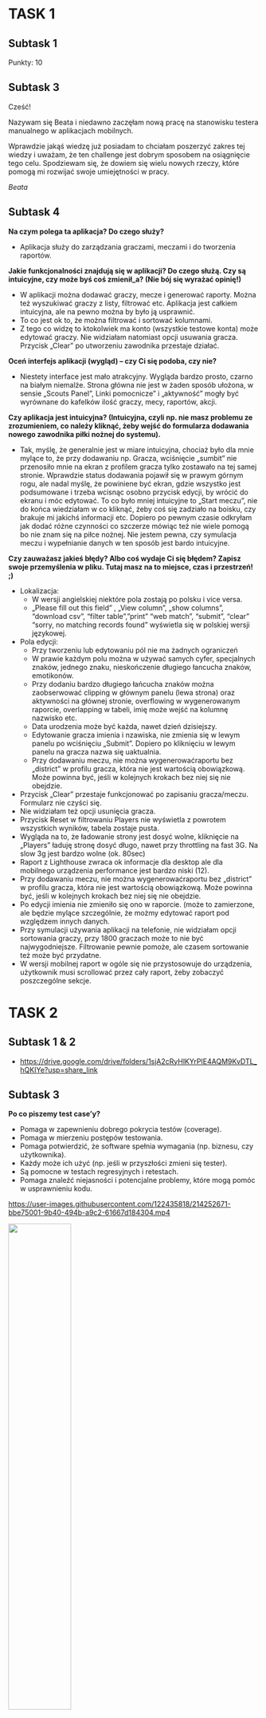 # TASK 1
## Subtask 1
Punkty: 10
## Subtask 3
Cześć!

Nazywam się Beata i niedawno zaczęłam nową pracę na stanowisku testera manualnego w aplikacjach mobilnych.

Wprawdzie jakąś wiedzę już posiadam to chciałam poszerzyć zakres tej wiedzy i uważam, że ten challenge jest dobrym sposobem na osiągnięcie tego celu.
Spodziewam się, że dowiem się wielu nowych rzeczy, które pomogą mi rozwijać swoje umiejętności w pracy.

*Beata*


## Subtask 4
**Na czym polega ta aplikacja? Do czego służy?**
* Aplikacja służy do zarządzania graczami, meczami i do tworzenia raportów.


**Jakie funkcjonalności znajdują się w aplikacji? Do czego służą. Czy są intuicyjne, czy może byś coś zmienił_a? (Nie bój się wyrażać opinię!)**
* W aplikacji można dodawać graczy, mecze i generować raporty. Można też wyszukiwać graczy z listy, filtrować etc. Aplikacja jest całkiem intuicyjna, ale na pewno można by było ją usprawnić.
* To co jest ok to, że można filtrować i sortować kolumnami. 
* Z tego co widzę to ktokolwiek ma konto (wszystkie testowe konta) może edytować graczy. Nie widziałam natomiast opcji usuwania gracza. Przycisk „Clear” po utworzeniu zawodnika przestaje działać. 


**Oceń interfejs aplikacji (wygląd) – czy Ci się podoba, czy nie?**
* Niestety interface jest mało atrakcyjny. Wygląda bardzo prosto, czarno na białym niemalże. Strona główna nie jest w żaden sposób ułożona, w sensie „Scouts Panel”, Linki pomocnicze” i „aktywność” mogły być wyrównane do kafelków ilość graczy, mecy, raportów, akcji.


**Czy aplikacja jest intuicyjna? (Intuicyjna, czyli np. nie masz problemu ze zrozumieniem, co należy kliknąć, żeby wejść do formularza dodawania nowego zawodnika piłki nożnej do systemu).**
* Tak, myślę, że generalnie jest w miare intuicyjna, chociaż było dla mnie mylące to, że przy dodawaniu np. Gracza, wciśnięcie „sumbit” nie przenosiło mnie na ekran z profilem gracza tylko zostawało na tej samej stronie. Wprawdzie status dodawania pojawił się w prawym górnym rogu, ale nadal myślę, że powiniene być ekran, gdzie wszystko jest podsumowane i trzeba wcisnąc osobno przycisk edycji, by wrócić do ekranu i móc edytować.
To co było mniej intuicyjne to „Start meczu”, nie do końca wiedziałam w co kliknąć, żeby coś się zadziało na boisku, czy brakuje mi jakichś informacji etc. Dopiero po pewnym czasie odkryłam jak dodać różne czynności co szczerze mówiąc też nie wiele pomogą bo nie znam się na piłce nożnej. 
Nie jestem pewna, czy symulacja meczu i wypełnianie danych w ten sposób jest bardo intuicyjne. 


**Czy zauważasz jakieś błędy? Albo coś wydaje Ci się błędem? Zapisz swoje przemyślenia w pliku. Tutaj masz na to miejsce, czas i przestrzeń! ;)**
* Lokalizacja:
  * W wersji angielskiej niektóre pola zostają po polsku i vice versa.
  * „Please fill out this field” , „View column”, „show columns”, “download csv”, “filter table”,”print” “web match”, “submit”, “clear” “sorry, no matching records found” wyświetla się w polskiej wersji językowej.
* Pola edycji:
  * Przy tworzeniu lub edytowaniu pól nie ma żadnych ograniczeń
  * W prawie każdym polu można w używać samych cyfer, specjalnych znaków, jednego znaku, nieskończenie długiego łancucha znaków, emotikonów.  
  * Przy dodaniu bardzo długiego łańcucha znaków można zaobserwować clipping w głównym panelu (lewa strona) oraz aktywności na głównej stronie, overflowing w wygenerowanym raporcie, overlapping w tabeli, imię może wejść na kolumnę nazwisko etc.
  * Data urodzenia może być każda, nawet dzień dzisiejszy.
  * Edytowanie gracza imienia i nzawiska, nie zmienia się w lewym panelu po wciśnięciu „Submit”. Dopiero po kliknięciu w lewym panelu na gracza nazwa się uaktualnia.
  * Przy dodawaniu meczu, nie można wygenerowaćraportu bez „district” w profilu gracza, która nie jest wartością obowiązkową. Może powinna być, jeśli w kolejnych krokach bez niej się nie obejdzie.
* Przycisk „Clear” przestaje funkcjonować po zapisaniu gracza/meczu. Formularz nie czyści się.
* Nie widziałam też opcji usunięcia gracza.
* Przycisk Reset w filtrowaniu Players nie wyświetla z powrotem wszystkich wyników, tabela zostaje pusta.
* Wygląda na to, że ładowanie strony jest dosyć wolne, kliknięcie na „Players” ładuję stronę dosyć długo, nawet przy throttling na fast 3G. Na slow 3g jest bardzo wolne (ok. 80sec) 
* Raport z Lighthouse zwraca ok informacje dla desktop ale dla mobilnego urządzenia performance jest bardzo niski (12).
* Przy dodawaniu meczu, nie można wygenerowaćraportu bez „district” w profilu gracza, która nie jest wartością obowiązkową. Może powinna być, jeśli w kolejnych krokach bez niej się nie obejdzie.
* Po edycji imienia nie zmieniło się ono w raporcie. (może to zamierzone, ale będzie mylące szczególnie, że możmy edytować raport pod względzem innych danych.
* Przy symulacji używania aplikacji na telefonie, nie widziałam opcji sortowania graczy, przy 1800 graczach może to nie być najwygodniejsze. Filtrowanie pewnie pomoże, ale czasem sortowanie też może być przydatne.
* W wersji mobilnej raport w ogóle się nie przystosowuje do urządzenia, użytkownik musi scrollować przez cały raport, żeby zobaczyć poszczególne sekcje.



# TASK 2


## Subtask 1 & 2
* https://drive.google.com/drive/folders/1sjA2cRyHlKYrPIE4AQM9KvDTL_hQKIYe?usp=share_link


## Subtask 3
**Po co piszemy test case’y?**
* Pomaga w zapewnieniu dobrego pokrycia testów (coverage).
* Pomaga w mierzeniu postępów testowania.
* Pomaga potwierdzić, że software spełnia wymagania (np. biznesu, czy użytkownika).
* Każdy może ich użyć (np. jeśli w przyszłości zmieni się tester).
* Są pomocne w testach regresyjnych i retestach.
* Pomaga znaleźć niejasności i potencjalne problemy, które mogą pomóc w usprawnieniu kodu.


https://user-images.githubusercontent.com/122435818/214252671-bbe75001-9b40-494b-a9c2-61667d184304.mp4


[<img src="https://images.template.net/wp-content/uploads/2016/04/27133811/Youtube-Thumbnail1.jpg" width="50%">](https://youtu.be/OO3FANjwKHY "A komu to potrzebne?")



# TASK 3
https://drive.google.com/drive/folders/1WwsZ9x_z9TrZRcxVIKABR9hDqLPPrOdr?usp=share_link


# TASK 4
## Subtask 1 & 2
https://drive.google.com/drive/folders/1XBilWNgHLWhiAj9lDJyn97cPkUikKxyV?usp=share_link

## Subtask 3

**Do czego służy ta aplikacja? Jaki jest cel tej aplikacji?**
* Aplikacja służy do wyszukiwania ofert, kupowania i sprzedawania rzeczy, usług, etc. Aplikacja ma na celu ułatwienie korzystania z portalu olx.pl na telefonach komórkowych.


**Kto ma być użytkownikiem końcowym aplikacji?**
* Użytkownicy portalu olx.pl, wszyscu, którzy chcą coś sprzedać, kupić, a nawet znaleźć ofertę pracy.


**Czy według Ciebie aplikacja jest user friendly? (Przyjazna dla użytkownika- np. wchodzisz do aplikacji i szybko łapiesz do czego służą przyciski. Poczytaj na ten temat w internecie- co to znaczy, że aplikacja jest przyjazna dla użytkownika)**
* Na pewno dałoby się udoskonalić te aplikację, ale wydaję mi się, że jest w miare przyjazna użytkownikowi. Przynajmniej na pierwszy rzut oka. Nawigacja jest intuicyjna, łatwo się zorientować w ofertach i kategoriach, jak obserwować. Interfejs jest prosty. Na pozwolenie, aplikacja może wysyłać notyfikacje.Ikony kategorii wyglądaja czytelnie i przyspieszają wyszukianie.


**Jak byś usprawnił aplikację? Co byś w niej poprawił. Czy masz jakiś pomysł na dodatkową funkcjonalność? (Żeby nie było: nie jest to aplikacja przy której pracuję, takie pytania pojawiają się na rozmowach rekrutacyjnych dlatego dobrze jest to przećwiczyć :D )**
* Nie jestem pewna czy wiele bym usprawniła w aplikacji. To co na pewno bym zmieniła (ale to w każdej aplikacji) to reklamy, które się pojawiają pomiedzy wyszukiwaniem i opisem ofert. Wiem, że to pewnie nie możliwe, ale ogólnie reklamy w aplikacjach są frustrujące.
* Osobiście też lubię jak aplikacje są wielojęzykowe, a chociaż w języku angielskim, a nie tylko po polsku. Uważam, że w Polsce mieszka wielu obcokrajowców, którzy nie znają polskiego i fajnie by było jakby też mogli korzystać z aplikacji przynajmniej po angielksu.


**Jakie dostrzegasz różnice pomiędzy testowaniem aplikacji internetowej, a natywnej?**
* Testowanie aplikacji internetowej polega na testowaniu jak strona/aplikacja wyświetla się w przeglądarce. Zakładam, że do używania aplikacji internetowej wymagane jest stałe połączenie z internetem, dla aplikacji natywnej zazwyczaj nie jest to potrzebne do wszystkiego. (zależy od aplikacji)
* Testowanie aplikacji natywnej skupia się na testowaniu jak aplikacja działa i wygląda na różnych urządzeniach i ekranach. Dla aplikacji internetowej skupiamy się zazwyczaj bardziej na kompatybilności na wielu przeglądarkach.
* Testowanie aplikacji internetowej nie wymaga testów takich jak usability, performance, czy testowania battery drainage, storage.

** Subtask 4

https://dare-it-2023-man-test.atlassian.net/jira/software/projects/CPP2/boards/1

* Bug template
![Bug template](https://user-images.githubusercontent.com/122435818/217286582-ccf7d2c3-34a5-4ba6-ac02-e5a5df4e4c70.jpg)

* Start of the Sprint
*![Start of sprint](https://user-images.githubusercontent.com/122435818/217287251-e46dc928-5eca-4d71-b40b-b6a2f67bc87d.jpg)


# TASK 5

## Subtask 1
USE
GO
SELECT
FROM
ORDER BY (ASC, DESC)
WHERE
BETWEEN
LIKE
NOT LIKE
GETDATE()
UPPER()
LOWER()
DATEDIFF()
COUNT ()
SUM()
MIN()
MAX()
GROUP BY
JOIN
INNER/OUTER/LEFT/RIGHT JOIN
AND
OR



## Subtask 2

![Task5_subtask2](https://user-images.githubusercontent.com/122435818/218429346-6b3be633-8caf-4f85-a37e-dab09d9de0db.jpg)



## Subtask 3
1. **Wyświetl tabelę actors w kolejności alfabetycznej sortując po kolumnie surname.**

SELECT * FROM actors ORDER BY surname ASC;

![Task5_subtask3_pyt1_!](https://user-images.githubusercontent.com/122435818/218433330-faf2aeef-c2ed-47f5-8794-f44b18e83986.jpg)


2. **Wyświetl film, który powstał w 2019 roku.**

SELECT * FROM movies WHERE movies.year_of_production=2019;

![Task5_subtask3_pyt2](https://user-images.githubusercontent.com/122435818/218434471-ddfb278b-39c5-4e0a-abf7-de03c0bf7c2e.jpg)


3. **Wyświetl wszystkie filmy, które powstały między 1900, a 1999 rokiem.**

SELECT * FROM movies WHERE movies.year_of_production BETWEEN 1990 AND 1999;

SELECT * FROM movies WHERE movies.year_of_production >=1990 AND movies.year_of_production<=1999;

![Task5_subtask3_pyt3](https://user-images.githubusercontent.com/122435818/218435264-655383f1-478d-4143-9912-5eb74adbecdb.jpg)


4. **Wyświetl JEDYNIE tytuł i cenę filmów, które kosztują poniżej 7$**

SELECT title, price FROM movies WHERE price<=7;

![Task5_subtask3_pyt4](https://user-images.githubusercontent.com/122435818/218436358-126e2b4f-d4b5-4b8e-9f65-45e95190caf7.jpg)


5. **Użyj operatora logicznego AND, aby wyświetlić aktorów o actor_id pomiędzy 4-7 (4 i 7 powinny się wyświetlać). NIE UŻYWAJ operatora BETWEEN.**

SELECT * FROM actors WHERE actor_id >=4 AND actor_id<=7;

![Task5_subtask3_pyt5](https://user-images.githubusercontent.com/122435818/218436864-68e58734-5802-4a5c-8a58-60067c431cf5.jpg)


6. **Wyświetl klientów o id 2,4,6 wykorzystaj do tego warunek logiczny.**

SELECT * FROM customers WHERE customers.customer_id=2 OR customers.customer_id=4 OR customers.customer_id=6;

![Task5_subtask3_pyt6](https://user-images.githubusercontent.com/122435818/218438474-c1891c15-e82c-4f79-8912-79fc726c502b.jpg)


7. **Wyświetl klientów o id 1,3,5 wykorzystaj do tego operator IN.**

SELECT * FROM customers WHERE customers.customer_id IN (1,3,5);

![Task5_subtask3_pyt7](https://user-images.githubusercontent.com/122435818/218439108-8ac4ad72-bd51-4962-8b41-5f4d6fd7004b.jpg)


8. **Wyświetl dane wszystkich osób z tabeli ‘actors’, których imię zaczyna się od ciągu “An”.**

SELECT * FROM actors WHERE actors.name LIKE 'An%';

![Task5_subtask3_pyt8_](https://user-images.githubusercontent.com/122435818/218680836-f882e4e7-c66b-4ebf-9ce5-552ef9b09051.jpg)


9. **Wyświetl dane klienta, który nie ma podanego adresu email.**

SELECT * FROM customers WHERE email IS NULL;

![Task5_subtask3_pyt9](https://user-images.githubusercontent.com/122435818/218439990-5ddd1f33-82d1-43a1-8fbf-061dc5db3ec3.jpg)


10. **Wyświetl wszystkie filmy, których cena wynosi powyżej 9$ oraz ich ID mieści się pomiędzy 2 i 8 movie_id.**

SELECT * FROM movies WHERE movies.price>=9 AND movies.movie_id BETWEEN 2 AND 8;

![Task5_subtask3_pyt10](https://user-images.githubusercontent.com/122435818/218440585-e2cd02d5-c26c-452d-9737-e2d69eb886d0.jpg)



# TASK 6

## Subtask 1

11. **Popełniłam błąd wpisując nazwisko Ani Miler – wpisałam Muler. Znajdź i zastosuj funkcję, która poprawi mój karkołomny błąd 🙈**

UPDATE customers<br>
SET surname='Miler'<br>
WHERE name='Ania' AND surname='Muler';<br>

![Task6_subtask1_pyt11](https://user-images.githubusercontent.com/122435818/220041325-be37e5f1-e291-4a22-929b-ff993957cfb3.jpg)

12. **Pobrałam za dużo pieniędzy od klienta, który kupił w ostatnim czasie film o id 4. Korzystając z funkcji join sprawdź, jak ma na imię klient i jakiego ma maila. W celu napisania mu wiadomości o pomyłce fantastycznej szefowej.**

SELECT customers.name,customers.surname,customers.email <br>
FROM customers<br>
JOIN sale ON sale.customer_id=customers.customer_id<br>
WHERE sale.movie_id=4;<br>

![Task6_subtask1_pyt12](https://user-images.githubusercontent.com/122435818/220079481-870a259d-0758-4ea8-b210-942b2c67a990.jpg)

13. **Na pewno zauważył_ś, że sprzedawca zapomniał wpisać emaila klientce Patrycji. Uzupełnij ten brak wpisując: pati@mail.com**

UPDATE customers<br>
SET email='pati@mail.com'<br>
WHERE name='Patrycja' AND email IS NULL;<br>

![Task6_subtask1_pyt13](https://user-images.githubusercontent.com/122435818/220041883-c50027e8-3f96-4dc7-9e60-5a049c366714.jpg)

14. **Dla każdego zakupu wyświetl, imię i nazwisko klienta, który dokonał wypożyczenia oraz tytuł wypożyczonego filmu. (wykorzystaj do tego funkcję inner join, zastanów się wcześniej, które tabele Ci się przydadzą do wykonania ćwiczenia).**

SELECT customers.name,customers.surname, movies.title<br>
FROM customers<br>
INNER JOIN sale<br>
ON customers.customer_id=sale.customer_id<br>
INNER JOIN movies<br>
ON sale.movie_id=movies.movie_id;<br>

![Task6_subtask1_pyt14](https://user-images.githubusercontent.com/122435818/220082192-30fa46c8-190b-473c-a1a4-0981efb542d1.jpg)

15. **W celu anonimizacji danych, chcesz stworzyć pseudonimy swoich klientów. - Dodaj kolumnę o nazwie ‘pseudonym’ do tabeli customer,- Wypełnij kolumnę w taki sposób, aby pseudonim stworzył się z dwóch pierwszych liter imienia i ostatniej litery nazwiska. Np. Natalie Pilling → Nag**


ALTER TABLE customers<br>
ADD pseudonym varchar(255);<br>


UPDATE customers<br>
SET pseudonym=CONCAT(LEFT(customers.name,2),RIGHT(customers.surname,1));<br>

![Task6_subtask1_pyt15](https://user-images.githubusercontent.com/122435818/220141174-a957b713-1ca1-40f3-b8d9-7cedc74ffb1d.jpg)


16. **Wyświetl tytuły filmów, które zostały zakupione, wyświetl tabelę w taki sposób, aby tytuły się nie powtarzały.**

SELECT DISTINCT movies.title FROM movies<br>
INNER JOIN sale<br>
ON movies.movie_id=sale.movie_id;<br>

![Task6_subtask1_pyt16](https://user-images.githubusercontent.com/122435818/220099074-4644dfa3-440c-414d-bb04-19cd1289d7b3.jpg)

17. **Wyświetl wspólną listę imion wszystkich aktorów i klientów, a wynik uporządkuj alfabetycznie. (Wykorzystaj do tego funkcji UNION)**
SELECT actors.name<br>
FROM actors<br>
UNION<br>
SELECT customers.name<br>
FROM customers<br>
ORDER BY 1;<br>

![Task6_subtask1_pyt17](https://user-images.githubusercontent.com/122435818/220141024-f4599f38-0c0d-4b34-93ef-56efd6f963d7.jpg)

18. **Polskę opanowała inflacja i nasz sklepik z filmami również dotknął ten problem. Podnieś cenę wszystkich filmów wyprodukowanych po 2000 roku o 2,5 $ (Pamiętaj, że dolar to domyślna jednostka- nie używaj jej nigdzie).**
UPDATE movies<br>
#SET price=price+2.5<br>
#WHERE movies.year_of_production>2000;<br>

![Task6_subtask1_pyt18](https://user-images.githubusercontent.com/122435818/220140949-3a061bbd-fbcf-4315-b388-c34e30d64ffa.jpg)

19. **Wyświetl imię i nazwisko aktora o id 4 i tytuł filmu, w którym zagrał**

SELECT actors.name, actors.surname,movies.title
FROM actors, cast, movies
WHERE actors.actor_id=4
AND cast.actor_id=actors.actor_id
AND cast.movie_id=movies.movie_id;

SELECT actors.name, actors.surname, movies.title
FROM actors
JOIN cast ON actors.actor_id=cast.actor_id
JOIN movies ON cast.movie_id=movies.movie_id
WHERE actors.actor_id=4;

![Task6_subtask1_pyt19](https://user-images.githubusercontent.com/122435818/220047919-1740edf0-5ae7-45dd-ae71-1f6fb87277ed.jpg)

20. **A gdzie nasza HONIA!? Dodaj do tabeli customers nową krotkę, gdzie customer_id = 7, name = Honia, surname = Stuczka-Kucharska, email = honia@mail.com oraz pseudonym = Hoa**






## Subtask 2

Wynik: 15/15

![Task6_subtask2_wynikjpg](https://user-images.githubusercontent.com/122435818/220059378-d7812451-46ff-4876-99a8-e9ee958279b9.jpg)


## Subtask 3
Portfolio:
https://github.com/blapinska1/beata_lapinska_portfolio
